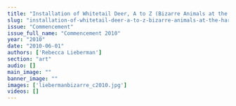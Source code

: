 ```yaml
---
title: "Installation of Whitetail Deer, A to Z (Bizarre Animals at the Harvard Museum of Natural History)"
slug: "installation-of-whitetail-deer-a-to-z-bizarre-animals-at-the-harvard-museum-of-natural-history"
issue: "Commencement"
issue_full_name: "Commencement 2010"
year: "2010"
date: "2010-06-01"
authors: ['Rebecca Lieberman']
section: "art"
audio: []
main_image: ""
banner_image: ""
images: ['liebermanbizarre_c2010.jpg']
videos: []
---
```

